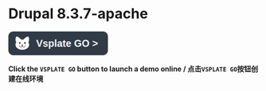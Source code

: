 # Drupal 8.3.7-apache

<a href="https://www.vsplate.com/?docker-compose=https://github.com/vsplate/dcenvs/drupal/8.3.7-apache"><img alt="VSPLATE GO" src="https://raw.githubusercontent.com/vsplate/images/master/vsgo_btn.png" width="200px"></a>

**Click the `VSPLATE GO` button to launch a demo online / 点击`VSPLATE GO`按钮创建在线环境**
